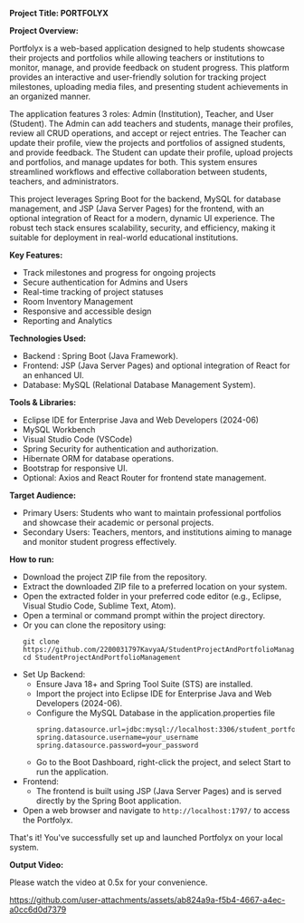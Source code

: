**Project Title: PORTFOLYX**

**Project Overview:**

Portfolyx is a web-based application designed to help students showcase their projects and portfolios while allowing teachers or institutions to monitor, manage, and provide feedback on student progress. This platform provides an interactive and user-friendly solution for tracking project milestones, uploading media files, and presenting student achievements in an organized manner.

The application features 3 roles: Admin (Institution), Teacher, and User (Student). The Admin can add teachers and students, manage their profiles, review all CRUD operations, and accept or reject entries. The Teacher can update their profile, view the projects and portfolios of assigned students, and provide feedback. The Student can update their profile, upload projects and portfolios, and manage updates for both. This system ensures streamlined workflows and effective collaboration between students, teachers, and administrators.

This project leverages Spring Boot for the backend, MySQL for database management, and JSP (Java Server Pages) for the frontend, with an optional integration of React for a modern, dynamic UI experience. The robust tech stack ensures scalability, security, and efficiency, making it suitable for deployment in real-world educational institutions.

**Key Features:**

- Track milestones and progress for ongoing projects
- Secure authentication for Admins and Users
- Real-time tracking of project statuses
- Room Inventory Management
- Responsive and accessible design
- Reporting and Analytics

**Technologies Used:**

* Backend : Spring Boot (Java Framework).
* Frontend: JSP (Java Server Pages) and optional integration of React for an enhanced UI.
* Database: MySQL (Relational Database Management System).

**Tools & Libraries:**

* Eclipse IDE for Enterprise Java and Web Developers (2024-06)
* MySQL Workbench
* Visual Studio Code (VSCode) 
* Spring Security for authentication and authorization.
* Hibernate ORM for database operations.
* Bootstrap for responsive UI.
* Optional: Axios and React Router for frontend state management.

**Target Audience:**

- Primary Users: Students who want to maintain professional portfolios and showcase their academic or personal projects.
- Secondary Users: Teachers, mentors, and institutions aiming to manage and monitor student progress effectively.

**How to run:**

- Download the project ZIP file from the repository.
- Extract the downloaded ZIP file to a preferred location on your system.
- Open the extracted folder in your preferred code editor (e.g., Eclipse, Visual Studio Code, Sublime Text, Atom).
- Open a terminal or command prompt within the project directory.
- Or you can clone the repository using:
     ```
     git clone https://github.com/2200031797KavyaA/StudentProjectAndPortfolioManagement.git
     cd StudentProjectAndPortfolioManagement
     ```
- Set Up Backend:
  - Ensure Java 18+ and Spring Tool Suite (STS) are installed.
  - Import the project into Eclipse IDE for Enterprise Java and Web Developers (2024-06).
  - Configure the MySQL Database in the application.properties file
    ```
    spring.datasource.url=jdbc:mysql://localhost:3306/student_portfolio
    spring.datasource.username=your_username
    spring.datasource.password=your_password
    ```
  - Go to the Boot Dashboard, right-click the project, and select Start to run the application.
- Frontend:
  - The frontend is built using JSP (Java Server Pages) and is served directly by the Spring Boot application.
- Open a web browser and navigate to `http://localhost:1797/` to access the Portfolyx.

That's it! You've successfully set up and launched Portfolyx on your local system.

**Output Video:**

Please watch the video at 0.5x for your convenience.

https://github.com/user-attachments/assets/ab824a9a-f5b4-4667-a4ec-a0cc6d0d7379
